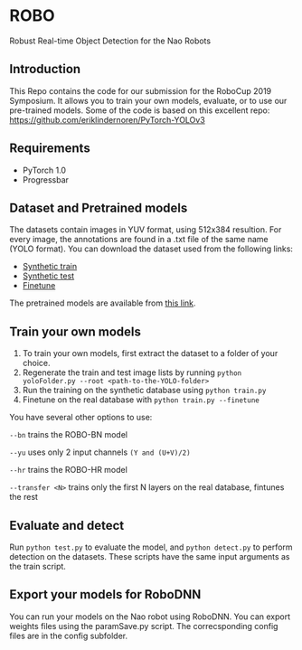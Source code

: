 # ROBO
Robust Real-time Object Detection for the Nao Robots

## Introduction
This Repo contains the code for our submission for the RoboCup 2019 Symposium. It allows you to train your own models, evaluate, or to use our pre-trained models. Some of the code is based on this excellent repo: https://github.com/eriklindernoren/PyTorch-YOLOv3

## Requirements

- PyTorch 1.0
- Progressbar

## Dataset and Pretrained models
The datasets contain images in YUV format, using 512x384 resultion. For every image, the annotations are found in a .txt file of the same name (YOLO format). You can download the dataset used from the following links: 

- [Synthetic train](http://deeplearning.iit.bme.hu/ROBO/ROBO_Train.zip) 
- [Synthetic test](http://deeplearning.iit.bme.hu/ROBO/ROBO_Test.zip) 
- [Finetune](http://deeplearning.iit.bme.hu/ROBO/ROBO_Finetune.zip)

The pretrained models are available from [this link](http://deeplearning.iit.bme.hu/ROBO/checkpoints.zip).

## Train your own models
1. To train your own models, first extract the dataset to a folder of your choice.
2. Regenerate the train and test image lists by running `python yoloFolder.py --root <path-to-the-YOLO-folder>`
3. Run the training on the synthetic database using `python train.py`
4. Finetune on the real database with `python train.py --finetune`

You have several other options to use:

`--bn` trains the ROBO-BN model

`--yu` uses only 2 input channels `(Y and (U+V)/2)`

`--hr` trains the ROBO-HR model

`--transfer <N>` trains only the first N layers on the real database, fintunes the rest

## Evaluate and detect
Run `python test.py` to evaluate the model, and `python detect.py` to perform detection on the datasets. These scripts have the same input arguments as the train script.

## Export your models for RoboDNN
You can run your models on the Nao robot using RoboDNN. You can export weights files using the paramSave.py script. The correcsponding config files are in the config subfolder.
